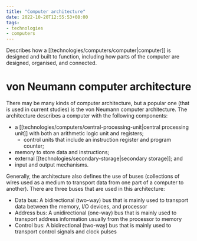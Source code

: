 ```yaml
---
title: "Computer architecture"
date: 2022-10-20T12:55:53+08:00
tags:
- technologies
- computers
---
```


Describes how a [[technologies/computers/computer|computer]] is designed and built to function, including how parts of the computer are designed, organised, and connected.

# von Neumann computer architecture

There may be many kinds of computer architecture, but a popular one (that is used in current studies) is the von Neumann computer architecture. The architecture describes a computer with the following components:

- a [[technologies/computers/central-processing-unit|central processing unit]] with both an arithmetic logic unit and registers;
	- control units that include an instruction register and program counter;
- memory to store data and instructions;
- external [[technologies/secondary-storage|secondary storage]]; and
- input and output mechanisms.

Generally, the architecture also defines the use of buses (collections of wires used as a medium to transport data from one part of a computer to another). There are three buses that are used in this architecture:

- Data bus: A bidirectional (two-way) bus that is mainly used to transport data between the memory, I/O devices, and processor
- Address bus: A unidirectional (one-way) bus that is mainly used to transport address information usually from the processor to memory
- Control bus: A bidirectional (two-way) bus that is mainly used to transport control signals and clock pulses